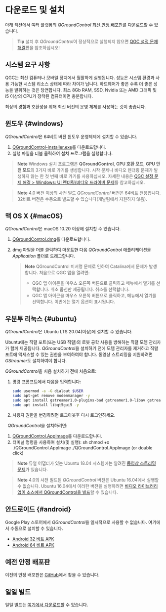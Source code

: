 # 다운로드 및 설치

아래 섹션에서 여러 플랫폼의 *QGroundControl* [최신 안정 배포판](../releases/release_notes.md)를 다운로드할 수 있습니다.

> **Tip** 설치 후 *QGroundControl*이 정상적으로 실행되지 않으면 [QGC 설정 문제 해결](../troubleshooting/qgc_setup.md)편을 참조하십시오!

## 시스템 요구 사항

QGC는 최신 컴퓨터나 모바일 장치에서 월활하게 실행됩니다. 성능은 시스템 환경과 사용 가능한 시스템 리소스 상태에 따라 차이가 납니다. 하드웨어가 좋은 수록 더 좋은 성능을 발휘하는 것은 당연합니다. 최소 8Gb RAM, SSD, Nvidia 또는 AMD 그래픽 및 i5 이상의 CPU가 장착된 컴퓨터이면 충분합니다.

최상의 경험과 호환성을 위해 최신 버전의 운영 체제를 사용하는 것이 좋습니다.

## 윈도우 {#windows}

*QGroundControl*은 64비트 버전 윈도우 운영체제에 설치할 수 있습니다.

1. [QGroundControl-installer.exe](https://d176tv9ibo4jno.cloudfront.net/latest/QGroundControl-installer.exe)를 다운로드합니다.
2. 실행 파일을 더블 클릭하여 설치 프로그램을 실행합니다.

> **Note** Windows 설치 프로그램은 **QGroundControl**, **GPU 호환 모드**, **GPU 안전 모드**의 3가지 바로 가기를 생성합니다. 시작 문제나 비디오 렌더링 문제가 발생하지 않는 한 첫 번째 바로 가기를 사용하십시오. 자세한 내용은 [QGC 설정 문제 해결 > Windows: UI 렌더링/비디오 드라이버 문제](../troubleshooting/qgc_setup.md#opengl_troubleshooting)를 참고하십시오.

<span></span>

> **Note** 4.0 버전 이상의 사전 빌드 *QGroundControl* 버전은 64비트 전용입니다. 32비트 버전은 수동으로 빌드할 수 있습니다(개발팀에서 지원하지 않음).

## 맥 OS X {#macOS}

*QGroundControl*은 macOS 10.20 이상에 설치할 수 있습니다.

1. [QGroundControl.dmg](https://d176tv9ibo4jno.cloudfront.net/latest/QGroundControl.dmg)를 다운로드합니다.
2. dmg 파일을 더블 클릭하여 마운트한 다음 *QGroundControl* 애플리케이션을 *Application* 폴더로 드래그합니다.
    
    > **Note** QGroundControl 미서명 문제로 인하여 Catalina에서 문제가 발생합니다. 처음으로 QGC 앱을 열려면:
    > 
    > * QGC 앱 아이콘을 마우스 오른쪽 버튼으로 클릭하고 메뉴에서 열기를 선택합니다. 취소 옵션만 제공됩니다. 취소를 선택합니다.
    > * QGC 앱 아이콘을 마우스 오른쪽 버튼으로 클릭하고, 메뉴에서 열기를 선택합니다. 이번에는 열기 옵션이 표시됩니다.

## 우분투 리눅스 {#ubuntu}

*QGroundControl*은 Ubuntu LTS 20.04(이상)에 설치할 수 있습니다.

Ubuntu에는 직렬 포트(또는 USB 직렬)의 로봇 공학 사용을 방해하는 직렬 모뎀 관리자가 함께 제공됩니다. *QGroundControl*을 설치하기 전에 모뎀 관리자를 제거하고 직렬 포트에 액세스할 수 있는 권한을 부여하여야 합니다. 동영상 스트리밍을 지원하려면 *GStreamer*도 설치하여야 합니다.

*QGroundControl*을 처음 설치하기 전에 처음으로:

1. 명령 프롬프트에서 다음을 입력합니다:
    
    ```sh
    sudo usermod -a -G dialout $USER
    sudo apt-get remove modemmanager -y
    sudo apt install gstreamer1.0-plugins-bad gstreamer1.0-libav gstreamer1.0-gl -y
    sudo apt install libqt5gui5 -y
    ```
    
    <!-- Note, remove install of libqt5gui5 https://github.com/mavlink/qgroundcontrol/issues/10176 fixed -->

2. 사용자 권한을 변경하려면 로그아웃후 다시 로그인하세요.

&nbsp; *QGroundControl*을 설치하려면:

1. [QGroundControl.AppImage](https://d176tv9ibo4jno.cloudfront.net/latest/QGroundControl.AppImage)를 다운로드합니다.
2. 터미널 명령을 사용하여 설치(및 실행): 
        sh
        chmod +x ./QGroundControl.AppImage
        ./QGroundControl.AppImage  (or double click)

> **Note** 듀얼 어댑터가 있는 Ubuntu 18.04 시스템에는 알려진 [동영상 스트리밍 문제](../troubleshooting/qgc_setup.md#dual_vga)가 있습니다.

<span></span>

> **Note** 4.0의 사전 빌드된 *QGroundControl* 버전은 Ubuntu 16.04에서 실행할 수 없습니다. Ubuntu 16.04에서 이러한 버전을 실행하려면 [비디오 라이브러리 없이 소스에서 QGroundControl을 빌드](https://dev.qgroundcontrol.com/en/getting_started/)할 수 있습니다.

## 안드로이드 {#android}

Google Play 스토어에서 *QGroundControl*을 일시적으로 사용할 수 없습니다. 여기에서 수동으로 설치할 수 있습니다.

* [Android 32 비트 APK](https://qgroundcontrol.s3-us-west-2.amazonaws.com/latest/QGroundControl32.apk)
* [Android 64 비트 APK](https://qgroundcontrol.s3-us-west-2.amazonaws.com/latest/QGroundControl64.apk)

## 예전 안정 배포판

이전의 안정 배포판은 <a href="https://github.com/mavlink/qgroundcontrol/releases/" target="_blank">GitHub</a>에서 찾을 수 있습니다.

## 일일 빌드

일일 빌드는 [여기에서 다운로드](../releases/daily_builds.md)할 수 있습니다.